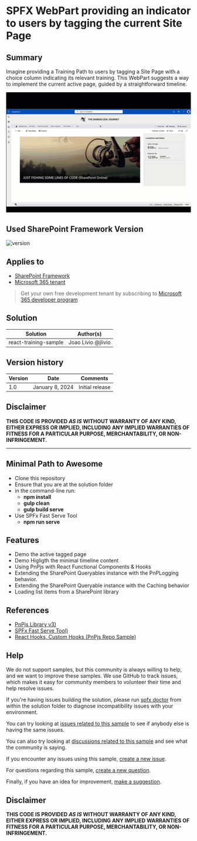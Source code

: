 # SPFX WebPart providing an indicator to users by tagging the current Site Page 

## Summary

Imagine providing a Training Path to users by tagging a Site Page with a choice column indicating its relevant training. This WebPart suggests a way to implement the current active page, guided by a straightforward timeline.

![Here](./src/webparts/trainingSamplePnP/assets/demo.gif)

## Used SharePoint Framework Version

![version](https://img.shields.io/badge/version-1.18.2-green.svg)

## Applies to

- [SharePoint Framework](https://aka.ms/spfx)
- [Microsoft 365 tenant](https://docs.microsoft.com/en-us/sharepoint/dev/spfx/set-up-your-developer-tenant)

> Get your own free development tenant by subscribing to [Microsoft 365 developer program](http://aka.ms/o365devprogram)

## Solution

| Solution    | Author(s)                                               |
| ----------- | ------------------------------------------------------- |
| react-training-sample | Joao Livio @jlivio |

## Version history

| Version | Date             | Comments        |
| ------- | ---------------- | --------------- |
| 1.0     | January 8, 2024 | Initial release |

## Disclaimer

**THIS CODE IS PROVIDED _AS IS_ WITHOUT WARRANTY OF ANY KIND, EITHER EXPRESS OR IMPLIED, INCLUDING ANY IMPLIED WARRANTIES OF FITNESS FOR A PARTICULAR PURPOSE, MERCHANTABILITY, OR NON-INFRINGEMENT.**

---

## Minimal Path to Awesome

- Clone this repository
- Ensure that you are at the solution folder
- in the command-line run:
  - **npm install**
  - **gulp clean**
  - **gulp build serve**
- Use SPFx Fast Serve Tool
  - **npm run serve**
  
## Features

- Demo the active tagged page
- Demo Higligth the minimal timeline content
- Using PnPjs with React Functional Components & Hooks
- Extending the SharePoint Queryables instance with the PnPLogging behavior.
- Extending the SharePoint Queryable instance with the Caching behavior
- Loading list items from a SharePoint library

## References

- [PnPjs Library v3)](https://pnp.github.io/pnpjs/)
- [SPFx Fast Serve Tool)](https://github.com/s-KaiNet/spfx-fast-serve/)
- [React Hooks, Custom Hooks (PnPjs Repo Sample)](https://github.com/pnp/sp-dev-fx-webparts/tree/main/samples/react-pnp-js-hooks/)

Help
----

We do not support samples, but this community is always willing to help, and we want to improve these samples. We use GitHub to track issues, which makes it easy for community members to volunteer their time and help resolve issues.

If you're having issues building the solution, please run [spfx doctor](https://pnp.github.io/cli-microsoft365/cmd/spfx/spfx-doctor/) from within the solution folder to diagnose incompatibility issues with your environment.

You can try looking at [issues related to this sample](https://github.com/pnp/sp-dev-fx-webparts/issues?q=label%3A%22sample%3A%20react-pnp-js-hooks%22) to see if anybody else is having the same issues.

You can also try looking at [discussions related to this sample](https://github.com/pnp/sp-dev-fx-webparts/discussions?discussions_q=react-pnp-js-hooks) and see what the community is saying.

If you encounter any issues using this sample, [create a new issue](https://github.com/pnp/sp-dev-fx-webparts/issues/new?assignees=&labels=Needs%3A+Triage+%3Amag%3A%2Ctype%3Abug-suspected%2Csample%3A%20react-pnp-js-hooks&template=bug-report.yml&sample=react-pnp-js-hooks&authors=@bcameron1231&title=react-pnp-js-hooks%20-%20).

For questions regarding this sample, [create a new question](https://github.com/pnp/sp-dev-fx-webparts/issues/new?assignees=&labels=Needs%3A+Triage+%3Amag%3A%2Ctype%3Aquestion%2Csample%3A%20react-pnp-js-hooks&template=question.yml&sample=react-pnp-js-hooks&authors=@bcameron1231&title=react-pnp-js-hooks%20-%20).

Finally, if you have an idea for improvement, [make a suggestion](https://github.com/pnp/sp-dev-fx-webparts/issues/new?assignees=&labels=Needs%3A+Triage+%3Amag%3A%2Ctype%3Aenhancement%2Csample%3A%20react-pnp-js-hooks&template=suggestion.yml&sample=react-pnp-js-hooks&authors=@bcameron1231&title=react-pnp-js-hooks%20-%20).

[](https://github.com/pnp/sp-dev-fx-webparts/tree/main/samples/react-pnp-js-hooks#disclaimer)
---------------------------------------------------------------------------------------------

Disclaimer
----------

**THIS CODE IS PROVIDED *AS IS* WITHOUT WARRANTY OF ANY KIND, EITHER EXPRESS OR IMPLIED, INCLUDING ANY IMPLIED WARRANTIES OF FITNESS FOR A PARTICULAR PURPOSE, MERCHANTABILITY, OR NON-INFRINGEMENT.**